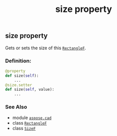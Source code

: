 ﻿---
title: size property
second_title: Aspose.CAD for Python via .NET API References
description: 
type: docs
weight: 190
url: /aspose.cad/rectanglef/size/
is_root: false
---

## size property


Gets or sets the size of this [`RectangleF`](/cad/python-net/aspose.cad/rectanglef).
### Definition:
```python
@property
def size(self):
    ...
@size.setter
def size(self, value):
    ...
```

### See Also
* module [`aspose.cad`](../../)
* class [`RectangleF`](/cad/python-net/aspose.cad/rectanglef)
* class [`SizeF`](/cad/python-net/aspose.cad/sizef)
